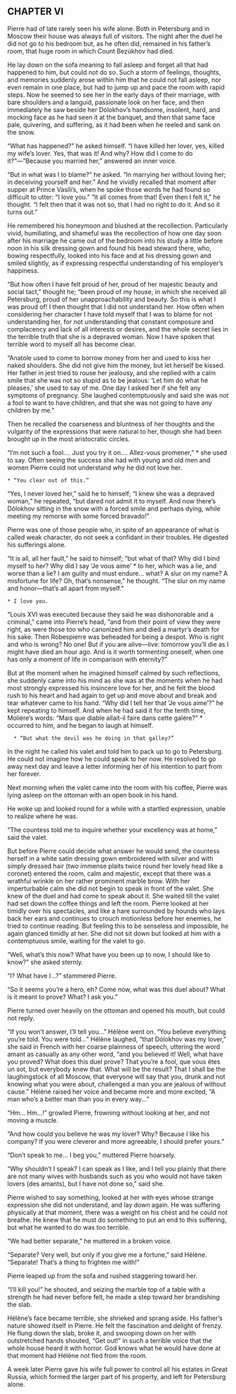 ## CHAPTER VI

Pierre had of late rarely seen his wife alone. Both in Petersburg and in
Moscow their house was always full of visitors. The night after the
duel he did not go to his bedroom but, as he often did, remained in his
father’s room, that huge room in which Count Bezúkhov had died.

He lay down on the sofa meaning to fall asleep and forget all that
had happened to him, but could not do so. Such a storm of feelings,
thoughts, and memories suddenly arose within him that he could not fall
asleep, nor even remain in one place, but had to jump up and pace the
room with rapid steps. Now he seemed to see her in the early days of
their marriage, with bare shoulders and a languid, passionate look on
her face, and then immediately he saw beside her Dólokhov’s handsome,
insolent, hard, and mocking face as he had seen it at the banquet, and
then that same face pale, quivering, and suffering, as it had been when
he reeled and sank on the snow.

“What has happened?” he asked himself. “I have killed her lover,
yes, killed my wife’s lover. Yes, that was it! And why? How did I come
to do it?”—“Because you married her,” answered an inner voice.

“But in what was I to blame?” he asked. “In marrying her without
loving her; in deceiving yourself and her.” And he vividly recalled
that moment after supper at Prince Vasíli’s, when he spoke those
words he had found so difficult to utter: “I love you.” “It all
comes from that! Even then I felt it,” he thought. “I felt then that
it was not so, that I had no right to do it. And so it turns out.”

He remembered his honeymoon and blushed at the recollection.
Particularly vivid, humiliating, and shameful was the recollection of
how one day soon after his marriage he came out of the bedroom into his
study a little before noon in his silk dressing gown and found his head
steward there, who, bowing respectfully, looked into his face and at
his dressing gown and smiled slightly, as if expressing respectful
understanding of his employer’s happiness.

“But how often I have felt proud of her, proud of her majestic beauty
and social tact,” thought he; “been proud of my house, in which she
received all Petersburg, proud of her unapproachability and beauty. So
this is what I was proud of! I then thought that I did not understand
her. How often when considering her character I have told myself that
I was to blame for not understanding her, for not understanding that
constant composure and complacency and lack of all interests or desires,
and the whole secret lies in the terrible truth that she is a depraved
woman. Now I have spoken that terrible word to myself all has become
clear.

“Anatole used to come to borrow money from her and used to kiss her
naked shoulders. She did not give him the money, but let herself be
kissed. Her father in jest tried to rouse her jealousy, and she replied
with a calm smile that she was not so stupid as to be jealous: ‘Let
him do what he pleases,’ she used to say of me. One day I asked her if
she felt any symptoms of pregnancy. She laughed contemptuously and said
she was not a fool to want to have children, and that she was not going
to have any children by me.”

Then he recalled the coarseness and bluntness of her thoughts and the
vulgarity of the expressions that were natural to her, though she had
been brought up in the most aristocratic circles.

“I’m not such a fool.... Just you try it on.... Allez-vous
promener,” * she used to say. Often seeing the success she had with
young and old men and women Pierre could not understand why he did not
love her.

    * “You clear out of this.”


“Yes, I never loved her,” said he to himself; “I knew she was a
depraved woman,” he repeated, “but dared not admit it to myself.
And now there’s Dólokhov sitting in the snow with a forced smile and
perhaps dying, while meeting my remorse with some forced bravado!”

Pierre was one of those people who, in spite of an appearance of what
is called weak character, do not seek a confidant in their troubles. He
digested his sufferings alone.

“It is all, all her fault,” he said to himself; “but what of that?
Why did I bind myself to her? Why did I say ‘Je vous aime’ * to her,
which was a lie, and worse than a lie? I am guilty and must endure...
what? A slur on my name? A misfortune for life? Oh, that’s
nonsense,” he thought. “The slur on my name and honor—that’s all
apart from myself.”

    * I love you.

“Louis XVI was executed because they said he was dishonorable and a
criminal,” came into Pierre’s head, “and from their point of
view they were right, as were those too who canonized him and died a
martyr’s death for his sake. Then Robespierre was beheaded for being
a despot. Who is right and who is wrong? No one! But if you are
alive—live: tomorrow you’ll die as I might have died an hour ago.
And is it worth tormenting oneself, when one has only a moment of life
in comparison with eternity?”

But at the moment when he imagined himself calmed by such reflections,
she suddenly came into his mind as she was at the moments when he had
most strongly expressed his insincere love for her, and he felt the
blood rush to his heart and had again to get up and move about and break
and tear whatever came to his hand. “Why did I tell her that ‘Je
vous aime’?” he kept repeating to himself. And when he had said it
for the tenth time, Molière’s words: “Mais que diable allait-il
faire dans cette galère?” * occurred to him, and he began to laugh at
himself.

      * “But what the devil was he doing in that galley?”


In the night he called his valet and told him to pack up to go to
Petersburg. He could not imagine how he could speak to her now. He
resolved to go away next day and leave a letter informing her of his
intention to part from her forever.

Next morning when the valet came into the room with his coffee, Pierre
was lying asleep on the ottoman with an open book in his hand.

He woke up and looked round for a while with a startled expression,
unable to realize where he was.

“The countess told me to inquire whether your excellency was at
home,” said the valet.

But before Pierre could decide what answer he would send, the countess
herself in a white satin dressing gown embroidered with silver and with
simply dressed hair (two immense plaits twice round her lovely head like
a coronet) entered the room, calm and majestic, except that there was
a wrathful wrinkle on her rather prominent marble brow. With her
imperturbable calm she did not begin to speak in front of the valet.
She knew of the duel and had come to speak about it. She waited till the
valet had set down the coffee things and left the room. Pierre looked
at her timidly over his spectacles, and like a hare surrounded by hounds
who lays back her ears and continues to crouch motionless before her
enemies, he tried to continue reading. But feeling this to be senseless
and impossible, he again glanced timidly at her. She did not sit down
but looked at him with a contemptuous smile, waiting for the valet to
go.

“Well, what’s this now? What have you been up to now, I should like
to know?” she asked sternly.

“I? What have I...?” stammered Pierre.

“So it seems you’re a hero, eh? Come now, what was this duel about?
What is it meant to prove? What? I ask you.”

Pierre turned over heavily on the ottoman and opened his mouth, but
could not reply.

“If you won’t answer, I’ll tell you...” Hélène went on. “You
believe everything you’re told. You were told...” Hélène laughed,
“that Dólokhov was my lover,” she said in French with her coarse
plainness of speech, uttering the word amant as casually as any other
word, “and you believed it! Well, what have you proved? What does this
duel prove? That you’re a fool, que vous êtes un sot, but everybody
knew that. What will be the result? That I shall be the laughingstock of
all Moscow, that everyone will say that you, drunk and not knowing what
you were about, challenged a man you are jealous of without cause.”
Hélène raised her voice and became more and more excited, “A man
who’s a better man than you in every way...”

“Hm... Hm...!” growled Pierre, frowning without looking at her, and
not moving a muscle.

“And how could you believe he was my lover? Why? Because I like
his company? If you were cleverer and more agreeable, I should prefer
yours.”

“Don’t speak to me... I beg you,” muttered Pierre hoarsely.

“Why shouldn’t I speak? I can speak as I like, and I tell you
plainly that there are not many wives with husbands such as you who
would not have taken lovers (des amants), but I have not done so,”
said she.

Pierre wished to say something, looked at her with eyes whose strange
expression she did not understand, and lay down again. He was suffering
physically at that moment, there was a weight on his chest and he could
not breathe. He knew that he must do something to put an end to this
suffering, but what he wanted to do was too terrible.

“We had better separate,” he muttered in a broken voice.

“Separate? Very well, but only if you give me a fortune,” said
Hélène. “Separate! That’s a thing to frighten me with!”

Pierre leaped up from the sofa and rushed staggering toward her.

“I’ll kill you!” he shouted, and seizing the marble top of a table
with a strength he had never before felt, he made a step toward her
brandishing the slab.

Hélène’s face became terrible, she shrieked and sprang aside. His
father’s nature showed itself in Pierre. He felt the fascination and
delight of frenzy. He flung down the slab, broke it, and swooping
down on her with outstretched hands shouted, “Get out!” in such a
terrible voice that the whole house heard it with horror. God knows what
he would have done at that moment had Hélène not fled from the room.


A week later Pierre gave his wife full power to control all his estates
in Great Russia, which formed the larger part of his property, and left
for Petersburg alone.





